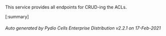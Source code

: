 






This service provides all endpoints for CRUD-ing the ACLs.

[:summary]

###### Auto generated by Pydio Cells Enterprise Distribution v2.2.1 on 17-Feb-2021
